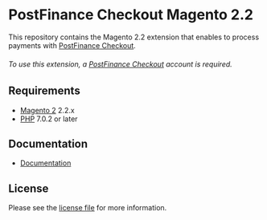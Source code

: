 # PostFinance Checkout Magento 2.2
This repository contains the Magento 2.2 extension that enables to process payments with [PostFinance Checkout](https://www.postfinance.ch/checkout/).

###### To use this extension, a [PostFinance Checkout](https://www.postfinance.ch/checkout/) account is required.

## Requirements

* [Magento 2](https://magento.com/) 2.2.x
* [PHP](http://php.net/) 7.0.2 or later

## Documentation

* [Documentation](https://plugin-documentation.postfinance-checkout.ch/pfpayments/magento-2.2/1.0.53/docs/en/documentation.html)

## License

Please see the [license file](https://github.com/pfpayments/magento-2.2/blob/1.0.53/LICENSE) for more information.